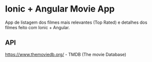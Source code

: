 
# Ionic + Angular Movie App

App de listagem dos filmes mais relevantes (Top Rated) e detalhes dos filmes feito com Ionic + Angular.


## API

https://www.themoviedb.org/ - TMDB (The movie Database)
